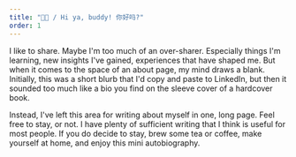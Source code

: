 ```yaml
---
title: "👋🏽 / Hi ya, buddy! 你好吗?"
order: 1
---
```


I like to share. Maybe I'm too much of an over-sharer. Especially things I'm learning, new insights I've gained, experiences that have shaped me. But when it comes to the space of an about page, my mind draws a blank. Initially, this was a short blurb that I'd copy and paste to LinkedIn, but then it sounded too much like a bio you find on the sleeve cover of a hardcover book.

Instead, I've left this area for writing about myself in one, long page. Feel free to stay, or not. I have plenty of sufficient writing that I think is useful for most people. If you do decide to stay, brew some tea or coffee, make yourself at home, and enjoy this mini autobiography.
